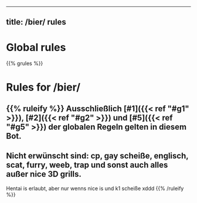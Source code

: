 
---
title: /bier/ rules
---

# Global rules

{{% grules %}}


# Rules for /bier/

{{% ruleify %}}
Ausschließlich [#1]({{< ref "#g1" >}}), [#2]({{< ref "#g2" >}}) und [#5]({{< ref "#g5" >}}) der globalen Regeln gelten in diesem Bot.
-
Nicht erwünscht sind: cp, gay scheiße, englisch, scat, furry, weeb, trap und sonst auch alles außer nice 3D grills.
-
Hentai is erlaubt, aber nur wenns nice is und k1 scheiße xddd
{{% /ruleify %}}
